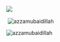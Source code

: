 ![](https://komarev.com/ghpvc/?username=Azzamubaidillah)

<!--START_SECTION:waka-->
<!--END_SECTION:waka-->

<p>&nbsp;<img align="center" src="https://github-readme-stats.vercel.app/api?username=azzamubaidillah&show_icons=true&locale=en&count_private=true" alt="azzamubaidillah" /></p>

<p><img align="center" src="https://github-readme-streak-stats.herokuapp.com/?user=azzamubaidillah&" alt="azzamubaidillah" /></p>
